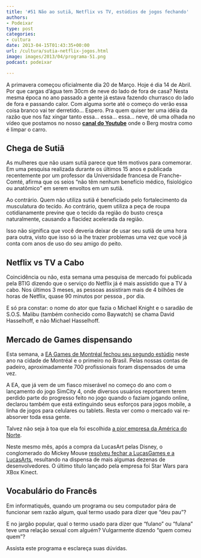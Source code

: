```yaml
---
title: '#51 Não ao sutiã, Netflix vs TV, estúdios de jogos fechando'
authors:
- Podeixar
type: post
categories:
- cultura
date: 2013-04-15T01:43:35+00:00
url: /cultura/sutia-netflix-jogos.html
image: images/2013/04/programa-51.png
podcast: podeixar

---
```

A primavera começou oficialmente dia 20 de Março. Hoje é dia 14 de Abril. Por que cargas d&#8217;água tem 30cm de neve do lado de fora de casa? Nesta mesma época no ano passado a gente já estava fazendo churrasco do lado de fora e passando calor. Com alguma sorte até o começo do verão essa coisa branco vai ter derretido&#8230; Espero. Pra quem quiser ter uma idéia da razão que nos faz xingar tanto essa&#8230; essa&#8230; essa&#8230; neve, dê uma olhada no vídeo que postamos no nosso **<a href="http://www.youtube.com/user/PoDeixarCanada" target="_blank">canal do Youtube</a>** onde o Berg mostra como é limpar o carro.

## Chega de Sutiã

As mulheres que não usam sutiã parece que têm motivos para comemorar. Em uma pesquisa realizada durante os últimos 15 anos e publicada recentemente por um professor da Universidade francesa de Franche-Comté, afirma que os seios &#8220;não têm nenhum benefício médico, fisiológico ou anatômico&#8221; em serem envoltos em um sutiã.

Ao contrário. Quem não utiliza sutiã é beneficiado pelo fortalecimento da musculatura do tecido. Ao contrário, quem utiliza a peça de roupa cotidianamente previne que o tecido da região do busto cresça naturalmente, causando a flacidez acelerada da região.

Isso não significa que você deveria deixar de usar seu sutiã de uma hora para outra, visto que isso só ia lhe trazer problemas uma vez que você já conta com anos de uso do seu amigo do peito.

## Netflix vs TV a Cabo

Coincidência ou não, esta semana uma pesquisa de mercado foi publicada pela BTIG dizendo que o serviço do Netflix já é mais assistido que a TV à cabo. Nos últimos 3 meses, as pessoas assistiram mais de 4 bilhões de horas de Netflix, quase 90 minutos por pessoa , por dia.

E só pra constar: o nome do ator que fazia o Michael Knight e o saradão de S.O.S. Malibu (também conhecido como Baywatch) se chama David Hasselhoff, e não Michael Hasselhoff.

## Mercado de Games dispensando

Esta semana, a <a href="http://montreal.ctvnews.ca/ea-montreal-issues-walking-papers-to-two-thirds-of-its-workers-1.1234603" target="_blank">EA Games de Montréal fechou seu segundo estúdio</a> neste ano na cidade de Montréal e o primeiro no Brasil. Pelas nossas contas de padeiro, aproximadamente 700 profissionais foram dispensados de uma vez.

A EA, que já vem de um fiasco miserável no começo do ano com o lançamento do jogo SimCity 4, onde diversos usuários reportarem terem perdido parte do progresso feito no jogo quando o faziam jogando online, declarou também que está extinguindo seus esforços para jogos mobile, a linha de jogos para celulares ou tablets. Resta ver como o mercado vai re-absorver toda essa gente.

Talvez não seja à toa que ela foi escolhida <a href="http://www.huffingtonpost.com/2013/04/10/electronic-arts-worst-company-consumerist_n_3052000.html" target="_blank">a pior empresa da América do Norte</a>.

Neste mesmo mês, após a compra da LucasArt pelas Disney, o conglomerado do Mickey Mouse <a href="http://www.gameinformer.com/b/news/archive/2013/04/03/disney-closes-game-publisher-lucasarts.aspx" target="_blank">resolveu fechar a LucasGames e a LucasArts</a>, resultando na dispensa de mais algumas dezenas de desenvolvedores. O último título lançado pela empresa foi Star Wars para XBox Kinect.

## Vocabulário do Francês

Em informatiquês, quando um programa ou seu computador pára de funcionar sem razão algum, qual termo usado para dizer que &#8220;deu pau&#8221;?

E no jargão popular, qual o termo usado para dizer que &#8220;fulano&#8221; ou &#8220;fulana&#8221; teve uma relação sexual com alguém? Vulgarmente dizendo &#8220;quem comeu quem&#8221;?

Assista este programa e esclareça suas dúvidas.